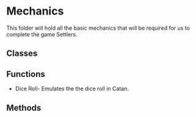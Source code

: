 # Mechanics 
This folder will hold all the basic
mechanics that will be required for us to complete the game Settlers.

## Classes

## Functions
* Dice Roll- Emulates the the dice roll in Catan.

## Methods

